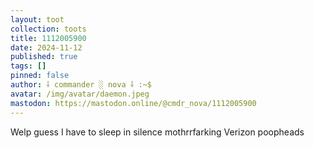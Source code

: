 ```yaml
---
layout: toot
collection: toots
title: 1112005900
date: 2024-11-12
published: true
tags: []
pinned: false
author: ⸸ commander ░ nova ⸸ :~$
avatar: /img/avatar/daemon.jpeg
mastodon: https://mastodon.online/@cmdr_nova/1112005900
---
```


Welp guess I have to sleep in silence mothrrfarking Verizon poopheads

